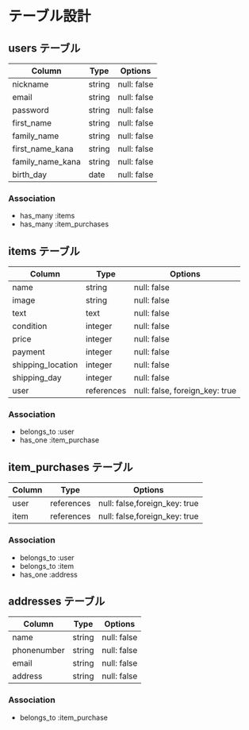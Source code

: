 # テーブル設計

## users テーブル

| Column           | Type    | Options     |
| ---------------- | ------- | ----------- |
| nickname         | string  | null: false |
| email            | string  | null: false |
| password         | string  | null: false |
| first_name       | string  | null: false |
| family_name      | string  | null: false |
| first_name_kana  | string  | null: false |
| family_name_kana | string  | null: false |
| birth_day        | date    | null: false |

### Association

- has_many :items
- has_many :item_purchases

## items テーブル

| Column            | Type        | Options                        |
| ----------------- | ----------- | ------------------------------ |
| name              | string      | null: false                    |
| image             | string      | null: false                    |
| text              | text        | null: false                    |
| condition         | integer     | null: false                    |
| price             | integer     | null: false                    |
| payment           | integer     | null: false                    |
| shipping_location | integer     | null: false                    |
| shipping_day      | integer     | null: false                    |
| user              | references  | null: false, foreign_key: true |

### Association

- belongs_to :user
- has_one :item_purchase

## item_purchases テーブル

| Column  | Type       | Options                       |
| ------- | ---------- | ----------------------------- |
| user    | references | null: false,foreign_key: true |
| item    | references | null: false,foreign_key: true |

### Association

- belongs_to :user
- belongs_to :item
- has_one :address

## addresses テーブル

| Column      | Type   | Options     |
| ----------- | -------| ----------- |
| name        | string | null: false |
| phonenumber | string | null: false |
| email       | string | null: false |
| address     | string | null: false |

### Association

- belongs_to :item_purchase


